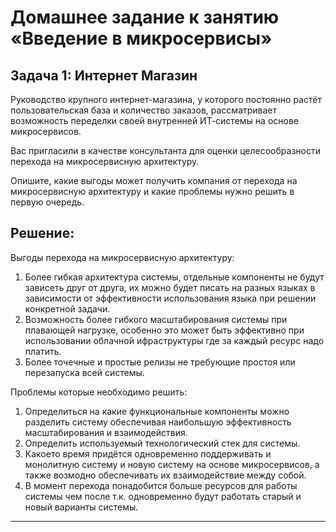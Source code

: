 # Домашнее задание к занятию «Введение в микросервисы»

## Задача 1: Интернет Магазин

Руководство крупного интернет-магазина, у которого постоянно растёт пользовательская база и количество заказов, рассматривает возможность переделки своей внутренней   ИТ-системы на основе микросервисов. 

Вас пригласили в качестве консультанта для оценки целесообразности перехода на микросервисную архитектуру. 

Опишите, какие выгоды может получить компания от перехода на микросервисную архитектуру и какие проблемы нужно решить в первую очередь.

## Решение:

Выгоды перехода на микросервисную архитектуру:

   1. Более гибкая архитектура системы, отдельные компоненты не будут зависеть друг от друга, их можно будет писать на разных языках в зависимости от эффективности использования языка при решении конкретной задачи.
   2. Возможность более гибкого масштабирования системы при плавающей нагрузке, особенно это может быть эффективно при использовании облачной ифраструктуры где за каждый ресурс надо платить.
   3. Более точечные и простые релизы не требующие простоя или перезапуска всей системы.
   
   Проблемы которые необходимо решить:
   
   1. Определиться на какие функциональные компоненты можно разделить систему обеспечивая наибольшую эффективность масштабирования и взаимодействия.
   2. Определить используемый технологический стек для системы.
   3. Какоето время придётся одновременно поддерживать и монолитную систему и новую систему на основе микросервисов, а также возмодно обеспечивать их взаимодействие между собой.
   4. В момент перехода понадобится больше ресурсов для работы системы чем после т.к. одновременно будут работать старый и новый варианты системы.
   
---